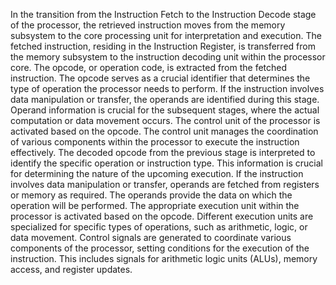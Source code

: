 In the transition from the Instruction Fetch to the Instruction Decode stage of the processor, the retrieved instruction moves from the memory subsystem to the core processing unit for interpretation and execution. The fetched instruction, residing in the Instruction Register, is transferred from the memory subsystem to the instruction decoding unit within the processor core. The opcode, or operation code, is extracted from the fetched instruction. The opcode serves as a crucial identifier that determines the type of operation the processor needs to perform. If the instruction involves data manipulation or transfer, the operands are identified during this stage. Operand information is crucial for the subsequent stages, where the actual computation or data movement occurs. The control unit of the processor is activated based on the opcode. The control unit manages the coordination of various components within the processor to execute the instruction effectively. The decoded opcode from the previous stage is interpreted to identify the specific operation or instruction type. This information is crucial for determining the nature of the upcoming execution. If the instruction involves data manipulation or transfer, operands are fetched from registers or memory as required. The operands provide the data on which the operation will be performed. The appropriate execution unit within the processor is activated based on the opcode. Different execution units are specialized for specific types of operations, such as arithmetic, logic, or data movement. Control signals are generated to coordinate various components of the processor, setting conditions for the execution of the instruction. This includes signals for arithmetic logic units (ALUs), memory access, and register updates.

